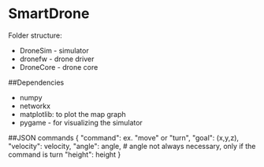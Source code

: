 # SmartDrone
Folder structure:
* DroneSim - simulator
* dronefw - drone driver
* DroneCore - drone core

##Dependencies
* numpy
* networkx
* matplotlib: to plot the map graph
* pygame - for visualizing the simulator

##JSON commands
{
            "command": ex. "move" or "turn",
            "goal": (x,y,z),
            "velocity": velocity,
            "angle": angle,          # angle not always necessary, only if the command is turn
            "height": height
}

